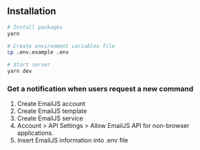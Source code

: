## Installation

```bash
# Install packages
yarn

# Create environment variables file
cp .env.example .env

# Start server
yarn dev
```

### Get a notification when users request a new command

1. Create EmailJS account
2. Create EmailJS template
3. Create EmailJS service
4. Account > API Settings > Allow EmailJS API for non-browser applications.
5. Insert EmailJS information into .env file
